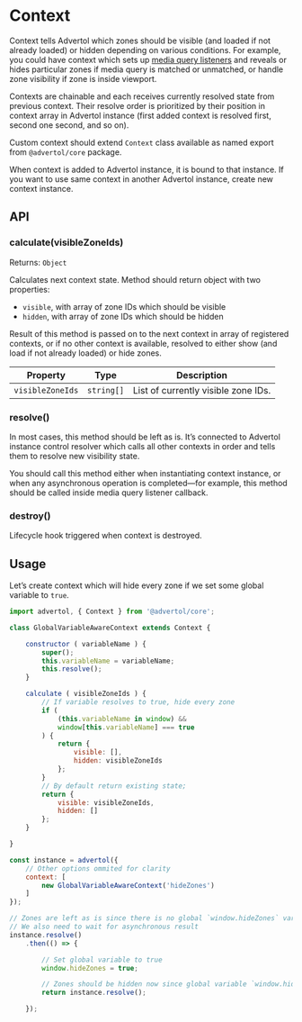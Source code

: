 # Context

Context tells Advertol which zones should be visible (and loaded if not already loaded) or hidden depending on various conditions. For example, you could have context which sets up [media query listeners](https://developer.mozilla.org/en-US/docs/Web/API/Window/matchMedia) and reveals or hides particular zones if media query is matched or unmatched, or handle zone visibility if zone is inside viewport.

Contexts are chainable and each receives currently resolved state from previous context. Their resolve order is prioritized by their position in context array in Advertol instance (first added context is resolved first, second one second, and so on).

Custom context should extend `Context` class available as named export from `@advertol/core` package.

When context is added to Advertol instance, it is bound to that instance. If you want to use same context in another Advertol instance, create new context instance.

## API

### calculate(visibleZoneIds)

Returns: `Object`

Calculates next context state. Method should return object with two properties:

* `visible`, with array of zone IDs which should be visible
* `hidden`, with array of zone IDs which should be hidden

Result of this method is passed on to the next context in array of registered contexts, or if no other context is available, resolved to either show (and load if not already loaded) or hide zones.

| Property | Type | Description |
| --- | --- | --- |
| `visibleZoneIds` | `string[]` | List of currently visible zone IDs. |

### resolve()

In most cases, this method should be left as is. It’s connected to Advertol instance control resolver which calls all other contexts in order and tells them to resolve new visibility state.

You should call this method either when instantiating context instance, or when any asynchronous operation is completed—for example, this method should be called inside media query listener callback.

### destroy()

Lifecycle hook triggered when context is destroyed.

## Usage

Let’s create context which will hide every zone if we set some global variable to `true`.

```js
import advertol, { Context } from '@advertol/core';

class GlobalVariableAwareContext extends Context {

	constructor ( variableName ) {
		super();
		this.variableName = variableName;
		this.resolve();
	}

	calculate ( visibleZoneIds ) {
		// If variable resolves to true, hide every zone
		if (
			(this.variableName in window) &&
			window[this.variableName] === true
		) {
			return {
				visible: [],
				hidden: visibleZoneIds
			};
		}
		// By default return existing state;
		return {
			visible: visibleZoneIds,
			hidden: []
		};
	}

}

const instance = advertol({
	// Other options ommited for clarity
	context: [
		new GlobalVariableAwareContext('hideZones')
	]
});

// Zones are left as is since there is no global `window.hideZones` variable
// We also need to wait for asynchronous result
instance.resolve()
	.then(() => {

		// Set global variable to true
		window.hideZones = true;

		// Zones should be hidden now since global variable `window.hideZones` is set to true
		return instance.resolve();

	});
```
